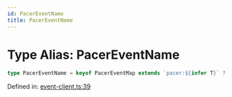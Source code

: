 ```yaml
---
id: PacerEventName
title: PacerEventName
---
```


<!-- DO NOT EDIT: this page is autogenerated from the type comments -->

# Type Alias: PacerEventName

```ts
type PacerEventName = keyof PacerEventMap extends `pacer:${infer T}` ? T : never;
```

Defined in: [event-client.ts:39](https://github.com/TanStack/pacer/blob/main/packages/pacer/src/event-client.ts#L39)
